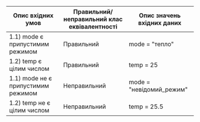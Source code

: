 | Опис вхідних умов                                  | Правильний/неправильний клас еквівалентності | Опис значень вхідних даних    |
| ------------------------------------------------- | --------------------------------------------- | ----------------------------- |
| 1.1) mode є припустимим режимом                  | Правильний                                   | mode = "тепло"               |
| 1.2) temp є цілим числом                         | Правильний                                   | temp = 25                     |
| 1.1) mode не є припустимим режимом               | Неправильний                                 | mode = "невідомий_режим"      |
| 1.2) temp не є цілим числом                      | Неправильний                                 | temp = 25.5                   |
